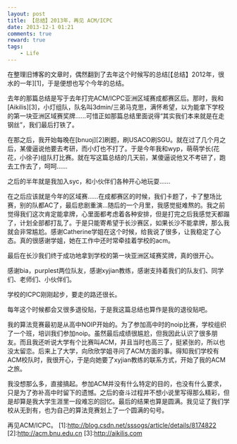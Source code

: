 ```yaml
---
layout: post
title: 【总结】2013年，再见 ACM/ICPC
date: 2013-12-1 01:21
comments: true
reward: true
tags:
    - Life
---
```


在整理旧博客的文章时，偶然翻到了去年这个时候写的总结[【总结】2012年，很水的一年][1]，于是便想也写个今年的总结。

去年的那篇总结是写于去年打完ACM/ICPC亚洲区域赛成都赛区后。那时，我和[Aikilis][3]，小灯组队，队名叫3dmin/三弟马克思，满怀希望，以为能拿下学校的第一块亚洲区域赛奖牌......可惜正如那篇总结里面说得“其实我们本来就是在走钢丝”，我们最后打铁了。

<!-- more -->

在那之后，我开始每晚在[bnuoj][2]刷题，刷USACO刷SGU。就在过了几个月之后，某傻逼说他要去考研，而小灯也不打了。于是今年我和wyp，萌萌学长(花花，小徐子)组队打比赛。就在写这篇总结的几天前，某傻逼说他又不考研了，跑去工作去了，呵呵......

之后的半年就是我加入syc，和小伙伴们各种开心地玩耍......

在之后应该就是今年的区域赛......在成都赛区的时候，我们卡题了，卡了整场比赛，别的队都AC了，最后悲剧重演...随后的一个月里，我感觉挺难熬的。我之前觉得我们这次肯定能拿牌，心里面都考虑着各种安排，但是打完之后我感觉天都蹋了，计划全部都打乱了。于是只能寄希望于长沙赛区，如果长沙不能拿牌，那么我就会非常尴尬。感谢Catherine学姐在这个时候，给我说了很多，让我稳定了心态。真的很感谢学姐，她在工作中还时常牵挂着学校的acm。

最后在长沙我们终于成功地拿到学校的第一块亚洲区域赛奖牌，真的很开心。

感谢bia，purplest两位队友，感谢xyjian教练，感谢支持着我们的队友们、同学们、老师们、小伙伴们。

学校的ICPC刚刚起步，要走的路还很长。

每年这个时候都会又很多退役贴，于是我这篇总结也算作是我的退役贴吧。

我的算法竞赛最初是从高中NOIP开始的。为了参加高中时的noip比赛，学校组织了一个班，培训我们参加noip。虽然最后成绩很尴尬，但我因此认识了很多朋友。而且我还听说大学有个比赛叫ACM，并且当时也高三了，挺紧张的，所以也没太留恋。后来上了大学，向欣欣学姐寻问了ACM方面的事。得知我们学校有ACM校队时，我很开心，于是向她要了xyjian教练的联系方式，开始了我的ACM之旅。

我没想那么多，直接搞起。参加ACM并没有什么特定的目的，也没有什么要求，只是为了弥补高中时留下的遗憾。之后的奋斗过程并不想小说里写得那么精彩，但是却算是我大学生涯里一段难忘的回忆。最后的结果也算是圆满。我见证了我们学校从无到有，也为自己的算法竞赛划上了一个圆满的句号。

再见ACM/ICPC。
[1]:http://blog.csdn.net/sssogs/article/details/8174822
[2]:http://acm.bnu.edu.cn
[3]:http://aikilis.com
